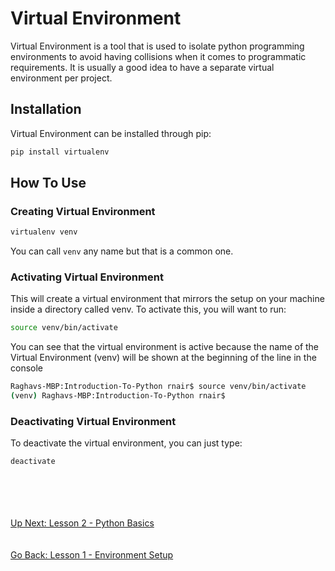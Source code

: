 # Virtual Environment
Virtual Environment is a tool that is used to isolate python programming environments to avoid having collisions when it
comes to programmatic requirements. It is usually a good idea to have a separate virtual environment per project.

## Installation
Virtual Environment can be installed through pip:
```bash
pip install virtualenv
```

## How To Use

### Creating Virtual Environment
```bash
virtualenv venv
```

You can call `venv` any name but that is a common one.

### Activating Virtual Environment
This will create a virtual environment that mirrors the setup on your machine inside a directory called venv. To activate
this, you will want to run:
```bash
source venv/bin/activate
```

You can see that the virtual environment is active because the name of the Virtual Environment (venv) will be shown at
the beginning of the line in the console
```bash
Raghavs-MBP:Introduction-To-Python rnair$ source venv/bin/activate
(venv) Raghavs-MBP:Introduction-To-Python rnair$
```

### Deactivating Virtual Environment
To deactivate the virtual environment, you can just type:
```bash
deactivate
```
\
\
\
\
[Up Next: Lesson 2 - Python Basics](../lesson02-python-basics)
\
\
\
[Go Back: Lesson 1 - Environment Setup](../README.md)
